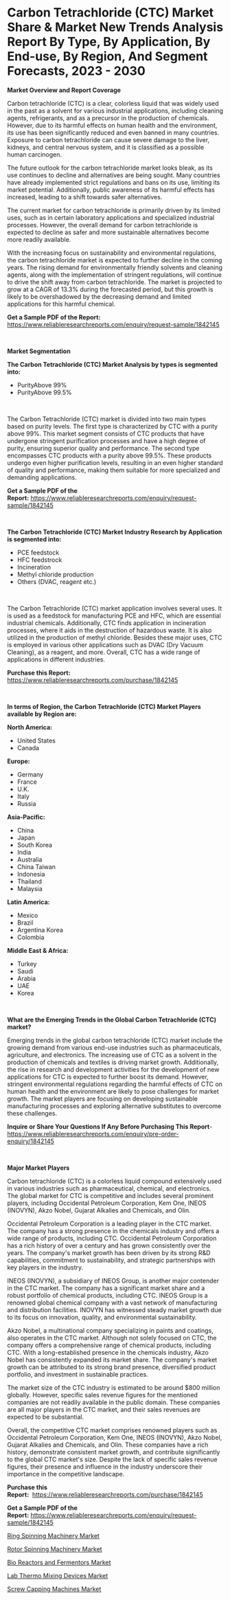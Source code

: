 <p><h1>Carbon Tetrachloride (CTC) Market Share & Market New Trends Analysis Report By Type, By Application, By End-use, By Region, And Segment Forecasts, 2023 - 2030</h1></p><p><strong>Market Overview and Report Coverage</strong></p>
<p><p>Carbon tetrachloride (CTC) is a clear, colorless liquid that was widely used in the past as a solvent for various industrial applications, including cleaning agents, refrigerants, and as a precursor in the production of chemicals. However, due to its harmful effects on human health and the environment, its use has been significantly reduced and even banned in many countries. Exposure to carbon tetrachloride can cause severe damage to the liver, kidneys, and central nervous system, and it is classified as a possible human carcinogen.</p><p>The future outlook for the carbon tetrachloride market looks bleak, as its use continues to decline and alternatives are being sought. Many countries have already implemented strict regulations and bans on its use, limiting its market potential. Additionally, public awareness of its harmful effects has increased, leading to a shift towards safer alternatives.</p><p>The current market for carbon tetrachloride is primarily driven by its limited uses, such as in certain laboratory applications and specialized industrial processes. However, the overall demand for carbon tetrachloride is expected to decline as safer and more sustainable alternatives become more readily available.</p><p>With the increasing focus on sustainability and environmental regulations, the carbon tetrachloride market is expected to further decline in the coming years. The rising demand for environmentally friendly solvents and cleaning agents, along with the implementation of stringent regulations, will continue to drive the shift away from carbon tetrachloride. The market is projected to grow at a CAGR of 13.3% during the forecasted period, but this growth is likely to be overshadowed by the decreasing demand and limited applications for this harmful chemical.</p></p>
<p><strong>Get a Sample PDF of the Report:</strong> <a href="https://www.reliableresearchreports.com/enquiry/request-sample/1842145">https://www.reliableresearchreports.com/enquiry/request-sample/1842145</a></p>
<p>&nbsp;</p>
<p><strong>Market Segmentation</strong></p>
<p><strong>The Carbon Tetrachloride (CTC) Market Analysis by types is segmented into:</strong></p>
<p><ul><li>PurityAbove 99%</li><li>PurityAbove 99.5%</li></ul></p>
<p>&nbsp;</p>
<p><p>The Carbon Tetrachloride (CTC) market is divided into two main types based on purity levels. The first type is characterized by CTC with a purity above 99%. This market segment consists of CTC products that have undergone stringent purification processes and have a high degree of purity, ensuring superior quality and performance. The second type encompasses CTC products with a purity above 99.5%. These products undergo even higher purification levels, resulting in an even higher standard of quality and performance, making them suitable for more specialized and demanding applications.</p></p>
<p><strong>Get a Sample PDF of the Report:</strong>&nbsp;<a href="https://www.reliableresearchreports.com/enquiry/request-sample/1842145">https://www.reliableresearchreports.com/enquiry/request-sample/1842145</a></p>
<p>&nbsp;</p>
<p><strong>The Carbon Tetrachloride (CTC) Market Industry Research by Application is segmented into:</strong></p>
<p><ul><li>PCE feedstock</li><li>HFC feedstrock</li><li>Incineration</li><li>Methyl chloride production</li><li>Others (DVAC, reagent etc.)</li></ul></p>
<p>&nbsp;</p>
<p><p>The Carbon Tetrachloride (CTC) market application involves several uses. It is used as a feedstock for manufacturing PCE and HFC, which are essential industrial chemicals. Additionally, CTC finds application in incineration processes, where it aids in the destruction of hazardous waste. It is also utilized in the production of methyl chloride. Besides these major uses, CTC is employed in various other applications such as DVAC (Dry Vacuum Cleaning), as a reagent, and more. Overall, CTC has a wide range of applications in different industries.</p></p>
<p><strong>Purchase this Report:</strong>&nbsp; <a href="https://www.reliableresearchreports.com/purchase/1842145">https://www.reliableresearchreports.com/purchase/1842145</a></p>
<p>&nbsp;</p>
<p><strong>In terms of Region, the Carbon Tetrachloride (CTC) Market Players available by Region are:</strong></p>
<p>
    <p> <strong> North America: </strong>
        <ul>
            <li>United States</li>
            <li>Canada</li>
        </ul>
        </p> 
    <p> <strong> Europe: </strong>
        <ul>
            <li>Germany</li>
            <li>France</li>
            <li>U.K.</li>
            <li>Italy</li>
            <li>Russia</li>
        </ul>
        </p> 
    <p> <strong> Asia-Pacific: </strong>
        <ul>
            <li>China</li>
            <li>Japan</li>
            <li>South Korea</li>
            <li>India</li>
            <li>Australia</li>
            <li>China Taiwan</li>
            <li>Indonesia</li>
            <li>Thailand</li>
            <li>Malaysia</li>
        </ul>
        </p> 
    <p> <strong> Latin America: </strong>
        <ul>
            <li>Mexico</li>
            <li>Brazil</li>
            <li>Argentina Korea</li>
            <li>Colombia</li>
        </ul>
        </p> 
    <p> <strong> Middle East & Africa: </strong>
        <ul>
            <li>Turkey</li>
            <li>Saudi</li>
            <li>Arabia</li>
            <li>UAE</li>
            <li>Korea</li>
        </ul>
    </p>
    </p>
<p>&nbsp;</p>
<p><strong>What are the Emerging Trends in the Global Carbon Tetrachloride (CTC) market?</strong></p>
<p><p>Emerging trends in the global carbon tetrachloride (CTC) market include the growing demand from various end-use industries such as pharmaceuticals, agriculture, and electronics. The increasing use of CTC as a solvent in the production of chemicals and textiles is driving market growth. Additionally, the rise in research and development activities for the development of new applications for CTC is expected to further boost its demand. However, stringent environmental regulations regarding the harmful effects of CTC on human health and the environment are likely to pose challenges for market growth. The market players are focusing on developing sustainable manufacturing processes and exploring alternative substitutes to overcome these challenges.</p></p>
<p><strong>Inquire or Share Your Questions If Any Before Purchasing This Report</strong>- <a href="https://www.reliableresearchreports.com/enquiry/pre-order-enquiry/1842145">https://www.reliableresearchreports.com/enquiry/pre-order-enquiry/1842145</a></p>
<p>&nbsp;</p>
<p><strong>Major Market Players</strong></p>
<p><p>Carbon tetrachloride (CTC) is a colorless liquid compound extensively used in various industries such as pharmaceutical, chemical, and electronics. The global market for CTC is competitive and includes several prominent players, including Occidental Petroleum Corporation, Kem One, INEOS (INOVYN), Akzo Nobel, Gujarat Alkalies and Chemicals, and Olin.</p><p>Occidental Petroleum Corporation is a leading player in the CTC market. The company has a strong presence in the chemicals industry and offers a wide range of products, including CTC. Occidental Petroleum Corporation has a rich history of over a century and has grown consistently over the years. The company's market growth has been driven by its strong R&D capabilities, commitment to sustainability, and strategic partnerships with key players in the industry.</p><p>INEOS (INOVYN), a subsidiary of INEOS Group, is another major contender in the CTC market. The company has a significant market share and a robust portfolio of chemical products, including CTC. INEOS Group is a renowned global chemical company with a vast network of manufacturing and distribution facilities. INOVYN has witnessed steady market growth due to its focus on innovation, quality, and environmental sustainability.</p><p>Akzo Nobel, a multinational company specializing in paints and coatings, also operates in the CTC market. Although not solely focused on CTC, the company offers a comprehensive range of chemical products, including CTC. With a long-established presence in the chemicals industry, Akzo Nobel has consistently expanded its market share. The company's market growth can be attributed to its strong brand presence, diversified product portfolio, and investment in sustainable practices.</p><p>The market size of the CTC industry is estimated to be around $800 million globally. However, specific sales revenue figures for the mentioned companies are not readily available in the public domain. These companies are all major players in the CTC market, and their sales revenues are expected to be substantial.</p><p>Overall, the competitive CTC market comprises renowned players such as Occidental Petroleum Corporation, Kem One, INEOS (INOVYN), Akzo Nobel, Gujarat Alkalies and Chemicals, and Olin. These companies have a rich history, demonstrate consistent market growth, and contribute significantly to the global CTC market's size. Despite the lack of specific sales revenue figures, their presence and influence in the industry underscore their importance in the competitive landscape.</p></p>
<p><strong>Purchase this Report:</strong>&nbsp;&nbsp;<a href="https://www.reliableresearchreports.com/purchase/1842145">https://www.reliableresearchreports.com/purchase/1842145</a></p>
<p></p>
<p><strong>Get a Sample PDF of the Report:</strong>&nbsp;<a href="https://www.reliableresearchreports.com/enquiry/request-sample/1842145">https://www.reliableresearchreports.com/enquiry/request-sample/1842145</a></p>
<p><p><a href="https://medium.com/@draft.web.back/ring-spinning-machinery-market-trends-and-market-analysis-forecasted-for-period-2023-2030-6c5c503e6924">Ring Spinning Machinery Market</a></p><p><a href="https://medium.com/@wall.see.write/rotor-spinning-machinery-market-share-evolution-and-market-growth-trends-2023-2030-0949032d997d">Rotor Spinning Machinery Market</a></p><p><a href="https://github.com/JameTravis/Market-Research-Report-List-2/blob/main/bio-reactors-and-fermentors-market.md">Bio Reactors and Fermentors Market</a></p><p><a href="https://github.com/RichRobinson5/Market-Research-Report-List-2/blob/main/lab-thermo-mixing-devices-market.md">Lab Thermo Mixing Devices Market</a></p><p><a href="https://www.linkedin.com/pulse/screw-capping-machines-market-challenges-opportunities/">Screw Capping Machines Market</a></p></p>
